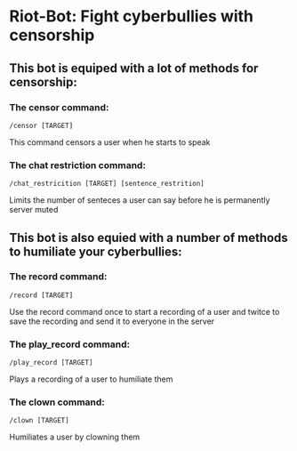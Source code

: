 # Riot-Bot: Fight cyberbullies with censorship 

## This bot is equiped with a lot of methods for censorship:

### The censor command: 
`/censor [TARGET]`

This command censors a user when he starts to speak 
### The chat restriction command: 
`/chat_restricition [TARGET] [sentence_restrition]`

Limits the number of senteces a user can say before he is permanently server muted

## This bot is also equied with a number of methods to humiliate your cyberbullies: 

### The record command: 
`/record [TARGET]`

Use the record command once to start a recording of a user and twitce to save the recording and send it to everyone in the server

### The play_record command:
`/play_record [TARGET]`

Plays a recording of a user to humiliate them 

### The clown command: 
`/clown [TARGET]`

Humiliates a user by clowning them

